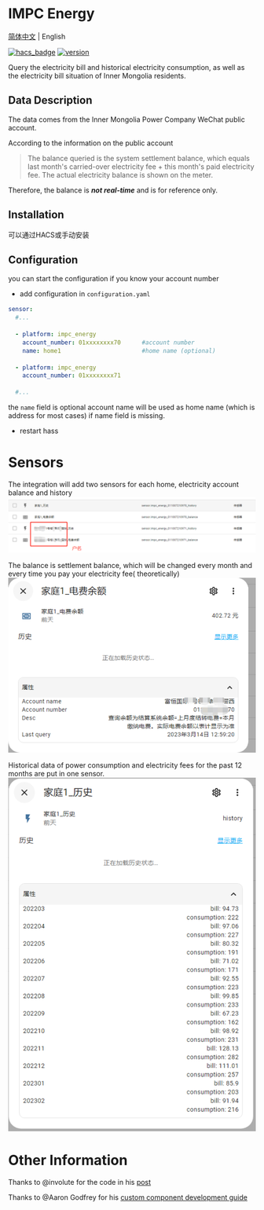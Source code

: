 # IMPC Energy

[简体中文](https://github.com/NiaoBlush/impc_energy/README.md) | English

[![hacs_badge](https://img.shields.io/badge/HACS-Default-41BDF5.svg)](https://github.com/hacs/integration) [![version](https://img.shields.io/github/manifest-json/v/NiaoBlush/impc_energy?filename=custom_components%2Fimpc_energy%2Fmanifest.json)](https://github.com/NiaoBlush/impc_energy/releases/latest)

Query the electricity bill and historical electricity consumption, as well as the electricity bill situation of Inner
Mongolia residents.

## Data Description

The data comes from the Inner Mongolia Power Company WeChat public account.

According to the information on the public account

> The balance queried is the system settlement balance, which equals last month's carried-over electricity fee + this
> month's paid electricity fee. The actual electricity balance is shown on the meter.

Therefore, the balance is ***not real-time*** and is for reference only.

## Installation

可以通过HACS或手动安装

## Configuration

you can start the configuration if you know your account number

+ add configuration in `configuration.yaml`

```yaml
sensor:
  #...

  - platform: impc_energy
    account_number: 01xxxxxxxx70      #account number
    name: home1                       #home name (optional)

  - platform: impc_energy
    account_number: 01xxxxxxxx71

  #...
```

the `name` field is optional
account name will be used as home name (which is address for most cases) if name field is missing.

+ restart hass

# Sensors

The integration will add two sensors for each home, electricity account balance and history
![image](https://github.com/NiaoBlush/impc_energy/blob/master/img/20230316221439.png?raw=true)

The balance is settlement balance, which will be changed every month and every time you pay your electricity fee(
theoretically)
![image](https://github.com/NiaoBlush/impc_energy/blob/master/img/20230316221605.png?raw=true)

Historical data of power consumption and electricity fees for the past 12 months are put in one sensor.
![image](https://github.com/NiaoBlush/impc_energy/blob/master/img/20230316221718.png?raw=true)

# Other Information


Thanks to @involute for the code in his [post](https://bbs.hassbian.com/thread-13820-1-1.html)

Thanks to @Aaron Godfrey for his [custom component development guide](https://aarongodfrey.dev/home%20automation/building_a_home_assistant_custom_component_part_1/)
